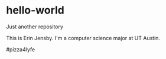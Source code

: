 # hello-world

Just another repository

This is Erin Jensby. I'm a computer science major at UT Austin.

#pizza4lyfe
